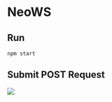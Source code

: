 # NeoWS

## Run
```npm start```

## Submit POST Request
<img src="public/images/postman_results.png">